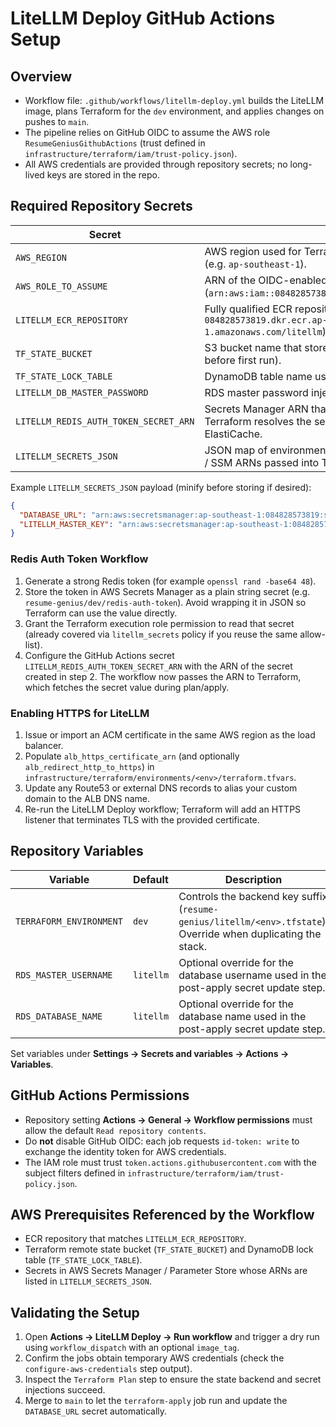 # LiteLLM Deploy GitHub Actions Setup

## Overview
- Workflow file: `.github/workflows/litellm-deploy.yml` builds the LiteLLM image, plans Terraform for the `dev` environment, and applies changes on pushes to `main`.
- The pipeline relies on GitHub OIDC to assume the AWS role `ResumeGeniusGithubActions` (trust defined in `infrastructure/terraform/iam/trust-policy.json`).
- All AWS credentials are provided through repository secrets; no long-lived keys are stored in the repo.

## Required Repository Secrets
| Secret | Purpose |
| --- | --- |
| `AWS_REGION` | AWS region used for Terraform, ECR, and Secrets Manager (e.g. `ap-southeast-1`). |
| `AWS_ROLE_TO_ASSUME` | ARN of the OIDC-enabled IAM role (`arn:aws:iam::084828573819:role/ResumeGeniusGithubActions`). |
| `LITELLM_ECR_REPOSITORY` | Fully qualified ECR repository URI for the LiteLLM image (e.g. `084828573819.dkr.ecr.ap-southeast-1.amazonaws.com/litellm`). |
| `TF_STATE_BUCKET` | S3 bucket name that stores Terraform remote state (must exist before first run). |
| `TF_STATE_LOCK_TABLE` | DynamoDB table name used for Terraform state locking. |
| `LITELLM_DB_MASTER_PASSWORD` | RDS master password injected during Terraform plan/apply. |
| `LITELLM_REDIS_AUTH_TOKEN_SECRET_ARN` | Secrets Manager ARN that stores the Redis AUTH token string. Terraform resolves the secret and applies the token to ElastiCache. |
| `LITELLM_SECRETS_JSON` | JSON map of environment variable names to Secrets Manager / SSM ARNs passed into Terraform (example below). |

Example `LITELLM_SECRETS_JSON` payload (minify before storing if desired):

```json
{
  "DATABASE_URL": "arn:aws:secretsmanager:ap-southeast-1:084828573819:secret:resume-genius/dev/database-url",
  "LITELLM_MASTER_KEY": "arn:aws:secretsmanager:ap-southeast-1:084828573819:secret:resume-genius/dev/litellm-master-key"
}
```

### Redis Auth Token Workflow
1. Generate a strong Redis token (for example `openssl rand -base64 48`).
2. Store the token in AWS Secrets Manager as a plain string secret (e.g. `resume-genius/dev/redis-auth-token`). Avoid wrapping it in JSON so Terraform can use the value directly.
3. Grant the Terraform execution role permission to read that secret (already covered via `litellm_secrets` policy if you reuse the same allow-list).
4. Configure the GitHub Actions secret `LITELLM_REDIS_AUTH_TOKEN_SECRET_ARN` with the ARN of the secret created in step 2. The workflow now passes the ARN to Terraform, which fetches the secret value during plan/apply.

### Enabling HTTPS for LiteLLM
1. Issue or import an ACM certificate in the same AWS region as the load balancer.
2. Populate `alb_https_certificate_arn` (and optionally `alb_redirect_http_to_https`) in `infrastructure/terraform/environments/<env>/terraform.tfvars`.
3. Update any Route53 or external DNS records to alias your custom domain to the ALB DNS name.
4. Re-run the LiteLLM Deploy workflow; Terraform will add an HTTPS listener that terminates TLS with the provided certificate.

## Repository Variables
| Variable | Default | Description |
| --- | --- | --- |
| `TERRAFORM_ENVIRONMENT` | `dev` | Controls the backend key suffix (`resume-genius/litellm/<env>.tfstate`). Override when duplicating the stack. |
| `RDS_MASTER_USERNAME` | `litellm` | Optional override for the database username used in the post-apply secret update step. |
| `RDS_DATABASE_NAME` | `litellm` | Optional override for the database name used in the post-apply secret update step. |

Set variables under **Settings → Secrets and variables → Actions → Variables**.

## GitHub Actions Permissions
- Repository setting **Actions → General → Workflow permissions** must allow the default `Read repository contents`.
- Do **not** disable GitHub OIDC: each job requests `id-token: write` to exchange the identity token for AWS credentials.
- The IAM role must trust `token.actions.githubusercontent.com` with the subject filters defined in `infrastructure/terraform/iam/trust-policy.json`.

## AWS Prerequisites Referenced by the Workflow
- ECR repository that matches `LITELLM_ECR_REPOSITORY`.
- Terraform remote state bucket (`TF_STATE_BUCKET`) and DynamoDB lock table (`TF_STATE_LOCK_TABLE`).
- Secrets in AWS Secrets Manager / Parameter Store whose ARNs are listed in `LITELLM_SECRETS_JSON`.

## Validating the Setup
1. Open **Actions → LiteLLM Deploy → Run workflow** and trigger a dry run using `workflow_dispatch` with an optional `image_tag`.
2. Confirm the jobs obtain temporary AWS credentials (check the `configure-aws-credentials` step output).
3. Inspect the `Terraform Plan` step to ensure the state backend and secret injections succeed.
4. Merge to `main` to let the `terraform-apply` job run and update the `DATABASE_URL` secret automatically.
